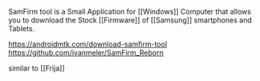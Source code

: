 SamFirm tool is a Small Application for [[Windows]] Computer that allows you to download the Stock [[Firmware]] of [[Samsung]] smartphones and Tablets. 

https://androidmtk.com/download-samfirm-tool
https://github.com/ivanmeler/SamFirm_Reborn

similar to [[Frija]]


